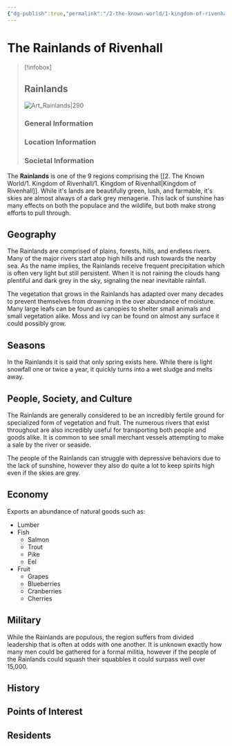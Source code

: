 ```yaml
---
{"dg-publish":true,"permalink":"/2-the-known-world/1-kingdom-of-rivenhall/rainlands/rainlands/","dgPassFrontmatter":true}
---
```


# The Rainlands of Rivenhall
> [!infobox]
> ## Rainlands
>![Art_Rainlands|290](https://static.wixstatic.com/media/c1b4cf_44205bbbda244f22a42925d7d55c661a~mv2.jpg) 
>### General Information
>### Location Information
>### Societal Information

The **Rainlands** is one of the 9 regions comprising the [[2. The Known World/1. Kingdom of Rivenhall/1. Kingdom of Rivenhall\|Kingdom of Rivenhall]]. While it's lands are beautifully green, lush, and farmable, it's skies are almost always of a dark grey menagerie. This lack of sunshine has many effects on both the populace and the wildlife, but both make strong efforts to pull through. 

## Geography
The Rainlands are comprised of plains, forests, hills, and endless rivers. Many of the major rivers start atop high hills and rush towards the nearby sea. As the name implies, the Rainlands receive frequent precipitation which is often very light but still persistent. When it is not raining the clouds hang plentiful and dark grey in the sky, signaling the near inevitable rainfall. 

The vegetation that grows in the Rainlands has adapted over many decades to prevent themselves from drowning in the over abundance of moisture. Many large leafs can be found as canopies to shelter small animals and small vegetation alike. Moss and ivy can be found on almost any surface it could possibly grow. 

## Seasons
In the Rainlands it is said that only spring exists here. While there is light snowfall one or twice a year, it quickly turns into a wet sludge and melts away. 

## People, Society, and Culture
The Rainlands are generally considered to be an incredibly fertile ground for specialized form of vegetation and fruit. The numerous rivers that exist throughout are also incredibly useful for transporting both people and goods alike. It is common to see small merchant vessels attempting to make a sale by the river or seaside. 

The people of the Rainlands can struggle with depressive behaviors due to the lack of sunshine, however they also do quite a lot to keep spirits high even if the skies are grey. 

## Economy
Exports an abundance of natural goods such as: 
- Lumber
- Fish
	- Salmon
	- Trout
	- Pike
	- Eel 
- Fruit 
	- Grapes
	- Blueberries
	- Cranberries
	- Cherries

## Military
While the Rainlands are populous, the region suffers from divided leadership that is often at odds with one another. It is unknown exactly how many men could be gathered for a formal militia, however if the people of the Rainlands could squash their squabbles it could surpass well over 15,000. 

## History

## Points of Interest 

## Residents